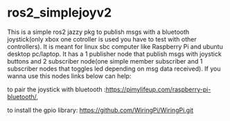 # ros2_simplejoyv2
This is a  simple ros2 jazzy pkg to publish msgs with a bluetooth joystick(only xbox one cotroller is used you have to test with other controllers).
It is meant for linux sbc computer like Raspberry Pi and ubuntu desktop pc/laptop. It has a 1 publisher node that publish msgs with joystick buttons and 2 subscriber node(one simple member subscriber and 1 subscriber nodes that toggles led depending on msg data received).
If you wanna use this nodes links below can help:

to pair the joystick with bluetooth :https://pimylifeup.com/raspberry-pi-bluetooth/,

to install the gpio library: https://github.com/WiringPi/WiringPi.git
